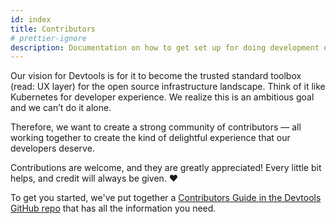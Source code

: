 ```yaml
---
id: index
title: Contributors
# prettier-ignore
description: Documentation on how to get set up for doing development on the Devtools repository
---
```


Our vision for Devtools is for it to become the trusted standard toolbox (read: UX layer) for the open source infrastructure landscape. Think of it like Kubernetes for developer experience. We realize this is an ambitious goal and we can’t do it alone.

Therefore, we want to create a strong community of contributors — all working together to create the kind of delightful experience that our developers deserve.

Contributions are welcome, and they are greatly appreciated! Every little bit helps, and credit will always be given. ❤️

To get you started, we've put together a [Contributors Guide in the Devtools GitHub repo](https://github.com/khulnasoft/devtools/blob/master/CONTRIBUTING.md) that has all the information you need.
